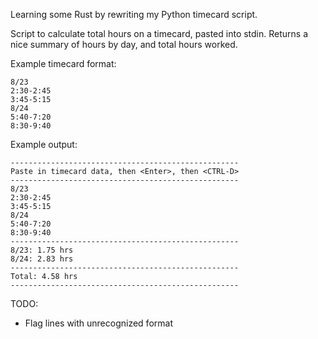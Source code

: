 Learning some Rust by rewriting my Python timecard script.

Script to calculate total hours on a timecard, pasted into stdin. Returns a nice summary of hours by day, and total hours worked.

Example timecard format:

    8/23
    2:30-2:45
    3:45-5:15
    8/24
    5:40-7:20
    8:30-9:40


Example output:

    ---------------------------------------------------
    Paste in timecard data, then <Enter>, then <CTRL-D>
    ---------------------------------------------------
    8/23
    2:30-2:45
    3:45-5:15
    8/24
    5:40-7:20
    8:30-9:40
    ---------------------------------------------------
    8/23: 1.75 hrs
    8/24: 2.83 hrs
    ---------------------------------------------------
    Total: 4.58 hrs
    ---------------------------------------------------



TODO:

- Flag lines with unrecognized format
